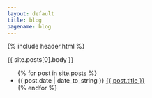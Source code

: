 ```yaml
---
layout: default
title: blog
pagename: blog
---
```

{% include header.html %}
<div class="container">
<div>
{{ site.posts[0].body }}
</div>
<div class="list-menu pull-right">
<ul class="post-list">
{% for post in site.posts %}
  <li>{{ post.date | date_to_string }} <a href="{{ post.url }}">{{ post.title }}</a></li>
{% endfor %}
</ul>
</div>
</div>
